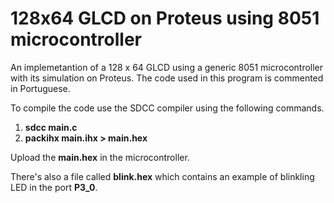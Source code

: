 # 128x64 GLCD on Proteus using 8051 microcontroller
An implemetantion of a 128 x 64 GLCD using a generic 8051 microcontroller with its simulation on Proteus. The code used in this program is commented in Portuguese.

To compile the code use the SDCC compiler using the following commands.
1. **sdcc main.c**
2. **packihx main.ihx > main.hex**

Upload the **main.hex** in the microcontroller. 

There's also a file called **blink.hex** which contains an example of blinkling LED in the port **P3_0**.
